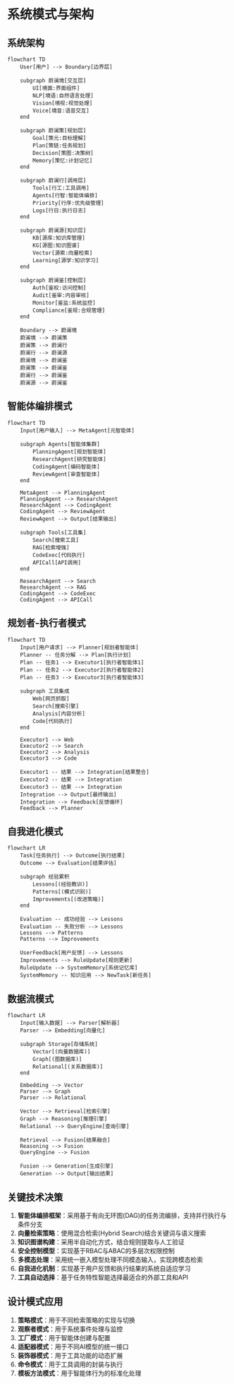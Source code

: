 # 系统模式与架构

## 系统架构

```mermaid
flowchart TD
    User[用户] --> Boundary[边界层]
    
    subgraph 蔚澜境[交互层]
        UI[境面:界面组件]
        NLP[境语:自然语言处理]
        Vision[境视:视觉处理]
        Voice[境音:语音交互]
    end
    
    subgraph 蔚澜策[规划层]
        Goal[策元:目标理解]
        Plan[策链:任务规划]
        Decision[策图:决策树]
        Memory[策忆:计划记忆]
    end
    
    subgraph 蔚澜行[调用层]
        Tools[行工:工具调用]
        Agents[行智:智能体编排]
        Priority[行序:优先级管理]
        Logs[行日:执行日志]
    end
    
    subgraph 蔚澜源[知识层]
        KB[源库:知识库管理]
        KG[源图:知识图谱]
        Vector[源索:向量检索]
        Learning[源学:知识学习]
    end
    
    subgraph 蔚澜鉴[控制层]
        Auth[鉴权:访问控制]
        Audit[鉴审:内容审核]
        Monitor[鉴监:系统监控]
        Compliance[鉴规:合规管理]
    end
    
    Boundary --> 蔚澜境
    蔚澜境 --> 蔚澜策
    蔚澜策 --> 蔚澜行
    蔚澜行 --> 蔚澜源
    蔚澜境 --> 蔚澜鉴
    蔚澜策 --> 蔚澜鉴
    蔚澜行 --> 蔚澜鉴
    蔚澜源 --> 蔚澜鉴
```

## 智能体编排模式

```mermaid
flowchart TD
    Input[用户输入] --> MetaAgent[元智能体]
    
    subgraph Agents[智能体集群]
        PlanningAgent[规划智能体]
        ResearchAgent[研究智能体]
        CodingAgent[编码智能体]
        ReviewAgent[审查智能体]
    end
    
    MetaAgent --> PlanningAgent
    PlanningAgent --> ResearchAgent
    ResearchAgent --> CodingAgent
    CodingAgent --> ReviewAgent
    ReviewAgent --> Output[结果输出]
    
    subgraph Tools[工具集]
        Search[搜索工具]
        RAG[检索增强]
        CodeExec[代码执行]
        APICall[API调用]
    end
    
    ResearchAgent --> Search
    ResearchAgent --> RAG
    CodingAgent --> CodeExec
    CodingAgent --> APICall
```

## 规划者-执行者模式

```mermaid
flowchart TD
    Input[用户请求] --> Planner[规划者智能体]
    Planner -- 任务分解 --> Plan[执行计划]
    Plan -- 任务1 --> Executor1[执行者智能体1]
    Plan -- 任务2 --> Executor2[执行者智能体2]
    Plan -- 任务3 --> Executor3[执行者智能体3]
    
    subgraph 工具集成
        Web[网页抓取]
        Search[搜索引擎]
        Analysis[内容分析]
        Code[代码执行]
    end
    
    Executor1 --> Web
    Executor2 --> Search
    Executor2 --> Analysis
    Executor3 --> Code
    
    Executor1 -- 结果 --> Integration[结果整合]
    Executor2 -- 结果 --> Integration
    Executor3 -- 结果 --> Integration
    Integration --> Output[最终输出]
    Integration --> Feedback[反馈循环]
    Feedback --> Planner
```

## 自我进化模式

```mermaid
flowchart LR
    Task[任务执行] --> Outcome[执行结果]
    Outcome --> Evaluation[结果评估]
    
    subgraph 经验累积
        Lessons[(经验教训)]
        Patterns[(模式识别)]
        Improvements[(改进策略)]
    end
    
    Evaluation -- 成功经验 --> Lessons
    Evaluation -- 失败分析 --> Lessons
    Lessons --> Patterns
    Patterns --> Improvements
    
    UserFeedback[用户反馈] --> Lessons
    Improvements --> RuleUpdate[规则更新]
    RuleUpdate --> SystemMemory[系统记忆库]
    SystemMemory -- 知识应用 --> NewTask[新任务]
```

## 数据流模式

```mermaid
flowchart LR
    Input[输入数据] --> Parser[解析器]
    Parser --> Embedding[向量化]
    
    subgraph Storage[存储系统]
        Vector[(向量数据库)]
        Graph[(图数据库)]
        Relational[(关系数据库)]
    end
    
    Embedding --> Vector
    Parser --> Graph
    Parser --> Relational
    
    Vector --> Retrieval[检索引擎]
    Graph --> Reasoning[推理引擎]
    Relational --> QueryEngine[查询引擎]
    
    Retrieval --> Fusion[结果融合]
    Reasoning --> Fusion
    QueryEngine --> Fusion
    
    Fusion --> Generation[生成引擎]
    Generation --> Output[输出结果]
```

## 关键技术决策

1. **智能体编排框架**：采用基于有向无环图(DAG)的任务流编排，支持并行执行与条件分支
2. **向量检索策略**：使用混合检索(Hybrid Search)结合关键词与语义搜索
3. **知识图谱构建**：采用半自动化方式，结合规则提取与人工验证
4. **安全控制模型**：实现基于RBAC与ABAC的多层次权限控制
5. **多模态处理**：采用统一嵌入模型处理不同模态输入，实现跨模态检索
6. **自我进化机制**：实现基于用户反馈和执行结果的系统自适应学习
7. **工具自动选择**：基于任务特性智能选择最适合的外部工具和API

## 设计模式应用

1. **策略模式**：用于不同检索策略的实现与切换
2. **观察者模式**：用于系统事件处理与监控
3. **工厂模式**：用于智能体创建与配置
4. **适配器模式**：用于不同AI模型的统一接口
5. **装饰器模式**：用于工具功能的动态扩展
6. **命令模式**：用于工具调用的封装与执行
7. **模板方法模式**：用于智能体行为的标准化处理 